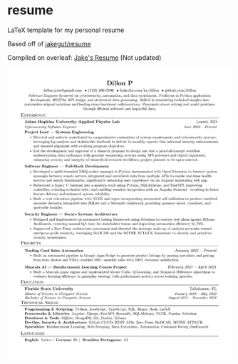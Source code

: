 # resume
LaTeX template for my personal resume

Based off of [jakegut/resume](https://github.com/jakegut/resume)

Compiled on overleaf: [Jake's Resume](https://www.overleaf.com/latex/templates/jakes-resume/syzfjbzwjncs) (Not updated)

![Resume Preview](Resume.jpg)
